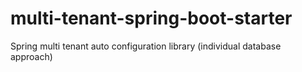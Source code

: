 # multi-tenant-spring-boot-starter
Spring multi tenant auto configuration library (individual database approach)
